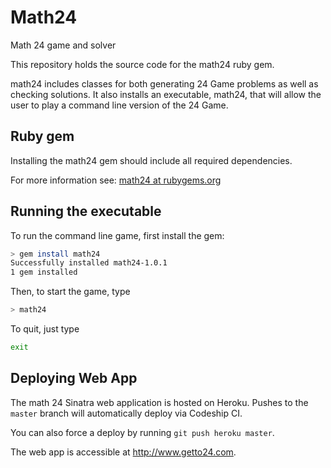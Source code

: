 Math24
======

Math 24 game and solver

This repository holds the source code for the math24 ruby gem.

math24 includes classes for both generating 24 Game problems as well as checking solutions. It also installs an executable, math24, that will allow the user to play a command line version of the 24 Game.

Ruby gem
--------
Installing the math24 gem should include all required dependencies.

For more information see:
[math24 at rubygems.org](https://rubygems.org/gems/math24)

Running the executable
----------------------
To run the command line game, first install the gem:
```bash
> gem install math24
Successfully installed math24-1.0.1
1 gem installed
```

Then, to start the game, type
```bash
> math24
```

To quit, just type
```bash
exit
```

## Deploying Web App

The math 24 Sinatra web application is hosted on Heroku. Pushes to the `master` branch will automatically deploy via Codeship CI.

You can also force a deploy by running `git push heroku master`.

The web app is accessible at http://www.getto24.com.
